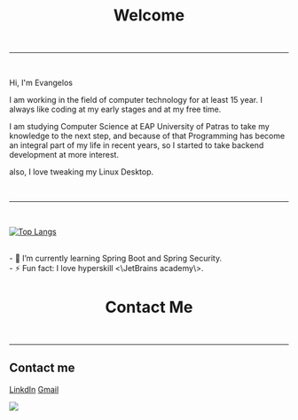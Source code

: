<!--
**EvangelosBatsalis/EvangelosBatsalis** is a ✨ _special_ ✨ repository because its `README.md` (this file) appears on your GitHub profile.

Here are some ideas to get you started:




- 🔭 I’m currently working on ...
- 🌱 I’m currently learning ...
- 👯 I’m looking to collaborate on ...
- 🤔 I’m looking for help with ...
- 💬 Ask me about ...
- 📫 How to reach me: ...
- 😄 Pronouns: ...
- ⚡ Fun fact: ...

-->
<!DOCTYPE html>
<html>
<head>
	<!--
<style>
.button {
  background-color: #0077B6;
  border: solid;
  color: white;
  padding: 10px 32px;
  text-align: center;
  text-decoration: none;
  display: inline-block;
  font-size: 16px;
  /* margin: 4px 2px; */
  cursor: pointer;
}
.button:hover{
	background-color:#023e8a;
}
</style>
	-->
</head>
<body>

<h1 align="center"> Welcome </h1>
<br>
<hr>
<br>
<p>Hi, I'm Evangelos</p>

<p>I am working in the field of computer technology for at least 15 year. I always like coding at my early stages and at my free time.</p>
<p>I am studying Computer Science at EAP University of Patras to take my knowledge to the next step, and because of that Programming has become an integral part of my life in recent years, so I started to take backend development at more interest.</p>  
<p>also, I love tweaking my Linux Desktop.</p>
<br>
<hr>
<br>

[![Top Langs](https://github-readme-stats.vercel.app/api/top-langs/?username=EvangelosBatsalis&layout=compact)](https://github.com/anuraghazra/github-readme-stats)

<br>
- 🌱 I’m currently learning Spring Boot and Spring Security.
<br>
- ⚡ Fun fact: I love hyperskill <\JetBrains academy\>.
<br>
<h1 align="center">Contact Me</h1>
<br>
<hr>

<h2>Contact me</h2>

<!-- <button>Default Button</button> -->
<a href="https://www.linkedin.com/in/evangelos-batsalis/" class="button" target="_blank">LinkdIn</a>
<a href="mailto:vbatsalis@gmail.com" class="button">Gmail</a>
	
<a href="https://www.linkedin.com/in/evangelos-batsalis/" rel="nofollow">
<img src="https://camo.githubusercontent.com/a493f6833f99fb3c85788d6d9305e6b7a42b838e5ee5d138fd9a8214a7e77472/68747470733a2f2f696d672e736869656c64732e696f2f62616467652f6c696e6b6564696e2d2532333030373742352e7376673f267374796c653d666f722d7468652d6261646765266c6f676f3d6c696e6b6564696e266c6f676f436f6c6f723d7768697465" data-canonical-src="https://img.shields.io/badge/linkedin-%230077B5.svg?&amp;style=for-the-badge&amp;logo=linkedin&amp;logoColor=white" style="max-width: 100%;"></a>

</body>
</html>
